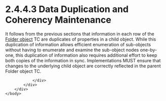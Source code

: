 <html dir="LTR" xmlns:mshelp="http://msdn.microsoft.com/mshelp" xmlns:ddue="http://ddue.schemas.microsoft.com/authoring/2003/5" xmlns:xlink="http://www.w3.org/1999/xlink" xmlns:tool="http://www.microsoft.com/tooltip">
    <head>
        <meta http-equiv="Content-Type" content="text/html; CHARSET=utf-8"></meta>
        <meta name="save" content="history"></meta>
        <title>2.4.4.3 Data Duplication and Coherency Maintenance</title>
        <xml>
            <mshelp:toctitle title="2.4.4.3 Data Duplication and Coherency Maintenance"></mshelp:toctitle>
            <mshelp:rltitle title="[MS-PST]: Data Duplication and Coherency Maintenance"></mshelp:rltitle>
            <mshelp:keyword index="A" term="0ca6bb65-92c3-4c94-9276-a7d5f8b15abe"></mshelp:keyword>
            <mshelp:attr name="DCSext.ContentType" value="open specification"></mshelp:attr>
            <mshelp:attr name="AssetID" value="0ca6bb65-92c3-4c94-9276-a7d5f8b15abe"></mshelp:attr>
            <mshelp:attr name="TopicType" value="kbRef"></mshelp:attr>
            <mshelp:attr name="DCSext.Title" value="[MS-PST]: Data Duplication and Coherency Maintenance" />
        </xml>
    </head>
    <body>
        <div id="header">
            <h1 class="heading">2.4.4.3 Data Duplication and Coherency Maintenance</h1>
        </div>
        <div id="mainSection">
            <div id="mainBody">
                <div id="allHistory" class="saveHistory"></div>
                <div id="sectionSection0" class="section" name="collapseableSection">
                    

<p>It follows from the previous sections that information in
each row of the <a href="08220cc9-69b1-4072-a2e7-2a0ff201d505.htm#gt_0682daa7-c1b8-419b-8a32-6048833d0b72">Folder
object</a> TC are duplicates of properties in a child object. While this
duplication of information allows efficient enumeration of sub-objects without
having to enumerate and examine the sub-object nodes one-by-one, this
duplication of information also requires additional effort to keep both copies
of the information in sync. Implementations MUST ensure that changes to the
underlying child object are correctly reflected in the parent Folder object TC.</p>


                </div>
            </div>
        </div>
    </body>
</html>